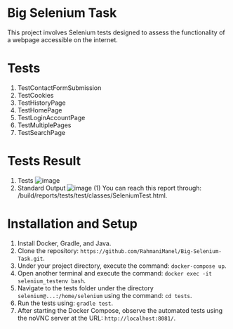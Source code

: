 # Big Selenium Task
This project involves Selenium tests designed to assess the functionality of a webpage accessible on the internet.
# Tests 
1. TestContactFormSubmission
2. TestCookies
3. TestHistoryPage
4. TestHomePage
5. TestLoginAccountPage
6. TestMultiplePages
7. TestSearchPage
# Tests Result 
1. Tests
![image](https://github.com/RahmaniManel/Big-Selenium-Task/assets/82101546/3733bde2-1270-482f-8a12-e2661e05790e)
2. Standard Output
![image (1)](https://github.com/RahmaniManel/Big-Selenium-Task/assets/82101546/cb657779-ac4f-4f2d-8d7d-3e9f5b6c3f4e)
You can reach this report through: /build/reports/tests/test/classes/SeleniumTest.html.
# Installation and Setup 
1. Install Docker, Gradle, and Java.
2. Clone the repository: `https://github.com/RahmaniManel/Big-Selenium-Task.git`.
3. Under your project directory, execute the command: `docker-compose up`.
4. Open another terminal and execute the command: `docker exec -it selenium_testenv bash`.
5. Navigate to the tests folder under the directory `selenium@...:/home/selenium` using the command: `cd tests`.
6. Run the tests using: `gradle test`.
7. After starting the Docker Compose, observe the automated tests using the noVNC server at the URL: `http://localhost:8081/`.

